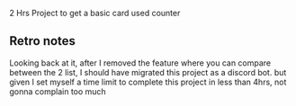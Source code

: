 2 Hrs Project to get a basic card used counter 


## Retro notes

Looking back at it, after I removed the feature where you can compare between the 2 list, I should have migrated this project as a discord bot. but given I set myself a time limit to complete this project in less than 4hrs,  not gonna complain too much